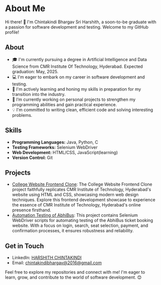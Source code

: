 # About Me

Hi there! 👋 I'm Chintakindi Bhargav Sri Harshith, a soon-to-be graduate with a passion for software development and testing. Welcome to my GitHub profile!

## About

- 🎓 I'm currently pursuing a degree in Artificial Intelligence and Data Science from CMR Institute Of Technology, Hyderabad. Expected graduation: May, 2025.
- 💻 I'm eager to embark on my career in software development and testing.
- 🌱 I'm actively learning and honing my skills in preparation for my transition into the industry.
- 🔭 I’m currently working on personal projects to strengthen my programming abilities and gain practical experience.
- 💡 I'm committed to writing clean, efficient code and solving interesting problems.

## Skills

- **Programming Languages:** Java, Python, C
- **Testing Frameworks:** Selenium WebDriver
- **Web Development:** HTML/CSS, JavaScript(learning)
- **Version Control:** Git

## Projects


- [College Website Frontend Clone](https://github.com/harshith1817/CMRITHYD_CLONE): The College Website Frontend Clone project faithfully replicates CMR Institute of Technology, Hyderabad's website using HTML and CSS, showcasing modern web design techniques. Explore this frontend development showcase to experience the essence of CMR Institute of Technology, Hyderabad's online presence firsthand.
- [Automation Testing of AbhiBus](https://github.com/harshith1817/AbhiBusAutomation): This project contains Selenium WebDriver scripts for automating testing of the AbhiBus ticket booking website. With a focus on login, search, seat selection, payment, and confirmation processes, it ensures robustness and reliability.

## Get in Touch

- LinkedIn: [HARSHITH CHINTAKINDI](https://www.linkedin.com/in/harshith-chintakindi-7583821b3/)
- Email: [chintakindibhargav@2016@gmail.com](mailto:chintakindibhargav2016@gmail.com)

Feel free to explore my repositories and connect with me! I'm eager to learn, grow, and contribute to the world of software development. 😊
